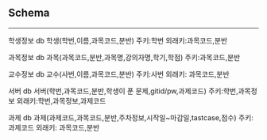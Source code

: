 ## Schema 
-----------
학생정보 db
학생(학번,이름,과목코드,분반)
주키:학번
외래키:과목코드,분반

과목정보 db
과목(과목코드,분반,과목명,강의자명,학기,학점)
주키:과목코드,분반

교수정보 db
교수(사번,이름,과목코드,분반)
주키:사번
외래키: 과목코드,분반

서버 db
서버(학번,과목코드,분반,학생이 푼 문제,gitid/pw,과제코드)
주키:학번,과목정보
외래키:학번,과목정보,과제코드

과제 db
과제(과제코드,과목코드,분반,주차정보,시작일~마감일,tastcase,점수)
주키:과제코드
외래키: 과목코드,분반

